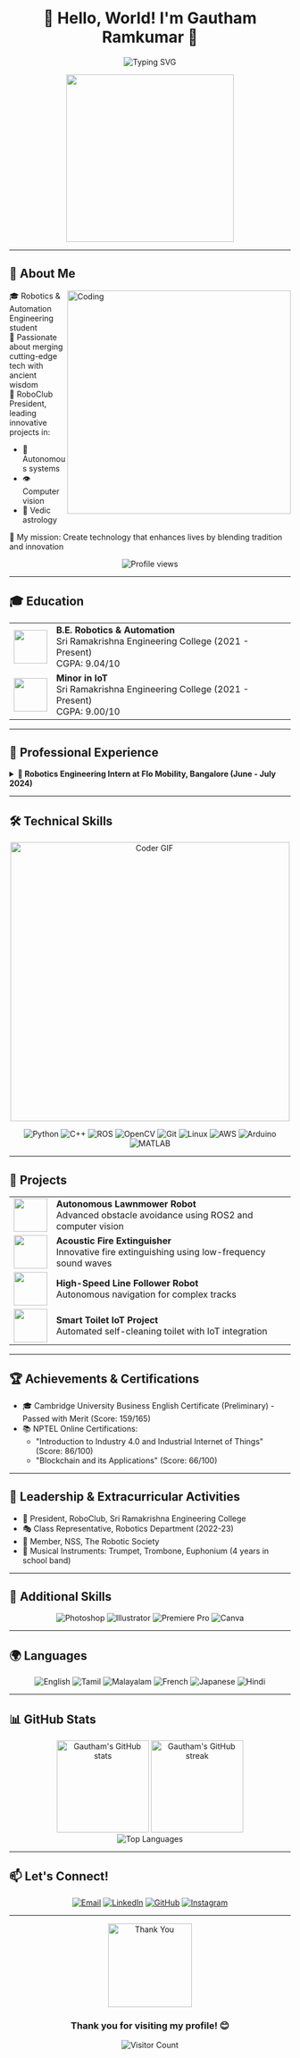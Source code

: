 # <div align="center">👋 Hello, World! I'm Gautham Ramkumar 🌟</div>

<div align="center">
  <img src="https://readme-typing-svg.herokuapp.com?font=Fira+Code&size=40&duration=3000&pause=1000&color=0050A0&center=true&vCenter=true&width=800&height=100&lines=Robotics+%26+Automation+Engineer+🤖;AI+and+Computer+Vision+Enthusiast+👁️;Vedic+Astrology+Explorer+🔮;Innovator+Blending+Tradition+%26+Tech+🚀" alt="Typing SVG" />
</div>

<p align="center">
  <img src="https://media.giphy.com/media/3oKIPEqDGUULpEU0aQ/giphy.gif" width="300" />
</p>

---

## 🤖 About Me

<img align="right" alt="Coding" width="400" src="https://media.giphy.com/media/qgQUggAC3Pfv687qPC/giphy.gif">

🎓 Robotics & Automation Engineering student<br>
🔬 Passionate about merging cutting-edge tech with ancient wisdom<br>
👑 RoboClub President, leading innovative projects in:
- 🚗 Autonomous systems
- 👁️ Computer vision
- 🌟 Vedic astrology

🌈 My mission: Create technology that enhances lives by blending tradition and innovation

<p align="center">
  <img src="https://komarev.com/ghpvc/?username=Gautham-Ramkumar03&label=Profile%20Views&color=0e75b6&style=flat" alt="Profile views" />
</p>

---

## 🎓 Education

<table align="center">
  <tr>
    <td align="center"><img src="https://media.giphy.com/media/3oKIPEqDGUULpEU0aQ/giphy.gif" width="60"/></td>
    <td>
      <strong>B.E. Robotics & Automation</strong><br>
      Sri Ramakrishna Engineering College (2021 - Present)<br>
      CGPA: 9.04/10
    </td>
  </tr>
  <tr>
    <td align="center"><img src="https://media.giphy.com/media/3oKIPEqDGUULpEU0aQ/giphy.gif" width="60"/></td>
    <td>
      <strong>Minor in IoT</strong><br>
      Sri Ramakrishna Engineering College (2021 - Present)<br>
      CGPA: 9.00/10
    </td>
  </tr>
</table>

---

## 💼 Professional Experience

<details>
<summary><b>🚀 Robotics Engineering Intern at Flo Mobility, Bangalore (June - July 2024)</b></summary>
<br>
<ul>
  <li>🔍 Enhanced obstacle avoidance algorithms, improving autonomous navigation by 30%</li>
  <li>🖼️ Integrated YOLOv7 and Segment Anything Model, achieving 95% accuracy in object detection</li>
  <li>⚙️ Automated processes using Bash, reducing manual effort by 50%</li>
</ul>
</details>

---

## 🛠 Technical Skills

<p align="center">
  <img src="https://media.giphy.com/media/SWoSkN6DxTszqIKEqv/giphy.gif" alt="Coder GIF" width="500" />
</p>

<p align="center">
  <img src="https://img.shields.io/badge/Python-3776AB?style=for-the-badge&logo=python&logoColor=white" alt="Python">
  <img src="https://img.shields.io/badge/C%2B%2B-00599C?style=for-the-badge&logo=c%2B%2B&logoColor=white" alt="C++">
  <img src="https://img.shields.io/badge/ROS-22314E?style=for-the-badge&logo=ros&logoColor=white" alt="ROS">
  <img src="https://img.shields.io/badge/OpenCV-5C3EE8?style=for-the-badge&logo=opencv&logoColor=white" alt="OpenCV">
  <img src="https://img.shields.io/badge/Git-F05032?style=for-the-badge&logo=git&logoColor=white" alt="Git">
  <img src="https://img.shields.io/badge/Linux-FCC624?style=for-the-badge&logo=linux&logoColor=black" alt="Linux">
  <img src="https://img.shields.io/badge/AWS-232F3E?style=for-the-badge&logo=amazon-aws&logoColor=white" alt="AWS">
  <img src="https://img.shields.io/badge/Arduino-00979D?style=for-the-badge&logo=Arduino&logoColor=white" alt="Arduino">
  <img src="https://img.shields.io/badge/MATLAB-0076A8?style=for-the-badge&logo=mathworks&logoColor=white" alt="MATLAB">
</p>

---

## 🚀 Projects

<table align="center">
  <tr>
    <td align="center"><img src="https://media.giphy.com/media/3oKIPEqDGUULpEU0aQ/giphy.gif" width="60"/></td>
    <td><strong>Autonomous Lawnmower Robot</strong><br>Advanced obstacle avoidance using ROS2 and computer vision</td>
  </tr>
  <tr>
    <td align="center"><img src="https://media.giphy.com/media/3oKIPEqDGUULpEU0aQ/giphy.gif" width="60"/></td>
    <td><strong>Acoustic Fire Extinguisher</strong><br>Innovative fire extinguishing using low-frequency sound waves</td>
  </tr>
  <tr>
    <td align="center"><img src="https://media.giphy.com/media/3oKIPEqDGUULpEU0aQ/giphy.gif" width="60"/></td>
    <td><strong>High-Speed Line Follower Robot</strong><br>Autonomous navigation for complex tracks</td>
  </tr>
  <tr>
    <td align="center"><img src="https://media.giphy.com/media/3oKIPEqDGUULpEU0aQ/giphy.gif" width="60"/></td>
    <td><strong>Smart Toilet IoT Project</strong><br>Automated self-cleaning toilet with IoT integration</td>
  </tr>
</table>

---

## 🏆 Achievements & Certifications

- 🎓 Cambridge University Business English Certificate (Preliminary) - Passed with Merit (Score: 159/165)
- 📚 NPTEL Online Certifications:
  - "Introduction to Industry 4.0 and Industrial Internet of Things" (Score: 86/100)
  - "Blockchain and its Applications" (Score: 66/100)

---

## 🌟 Leadership & Extracurricular Activities

- 👑 President, RoboClub, Sri Ramakrishna Engineering College
- 🎭 Class Representative, Robotics Department (2022-23)
- 🤝 Member, NSS, The Robotic Society
- 🎺 Musical Instruments: Trumpet, Trombone, Euphonium (4 years in school band)

---

## 🌈 Additional Skills

<p align="center">
  <img src="https://img.shields.io/badge/Adobe%20Photoshop-31A8FF?style=for-the-badge&logo=Adobe%20Photoshop&logoColor=black" alt="Photoshop">
  <img src="https://img.shields.io/badge/Adobe%20Illustrator-FF9A00?style=for-the-badge&logo=adobe%20illustrator&logoColor=white" alt="Illustrator">
  <img src="https://img.shields.io/badge/Adobe%20Premiere%20Pro-9999FF?style=for-the-badge&logo=Adobe%20Premiere%20Pro&logoColor=white" alt="Premiere Pro">
  <img src="https://img.shields.io/badge/Canva-%2300C4CC.svg?&style=for-the-badge&logo=Canva&logoColor=white" alt="Canva">
</p>

---

## 🌍 Languages

<p align="center">
  <img src="https://img.shields.io/badge/English-Fluent-blue?style=for-the-badge" alt="English">
  <img src="https://img.shields.io/badge/Tamil-Fluent-blue?style=for-the-badge" alt="Tamil">
  <img src="https://img.shields.io/badge/Malayalam-Conversational-green?style=for-the-badge" alt="Malayalam">
  <img src="https://img.shields.io/badge/French-Beginner-orange?style=for-the-badge" alt="French">
  <img src="https://img.shields.io/badge/Japanese-Beginner-orange?style=for-the-badge" alt="Japanese">
  <img src="https://img.shields.io/badge/Hindi-Beginner-orange?style=for-the-badge" alt="Hindi">
</p>

---

## 📊 GitHub Stats

<div align="center">
  <img src="https://github-readme-stats.vercel.app/api?username=Gautham-Ramkumar03&show_icons=true&theme=radical" alt="Gautham's GitHub stats" height="165">
  <img src="https://github-readme-streak-stats.herokuapp.com/?user=Gautham-Ramkumar03&theme=radical" alt="Gautham's GitHub streak" height="165">
</div>

<div align="center">
  <img src="https://github-readme-stats.vercel.app/api/top-langs/?username=Gautham-Ramkumar03&layout=compact&theme=radical" alt="Top Languages">
</div>

---

## 📫 Let's Connect!

<p align="center">
  <a href="mailto:gauthamramkumar03@gmail.com"><img src="https://img.shields.io/badge/Email-D14836?style=for-the-badge&logo=gmail&logoColor=white" alt="Email"></a>
  <a href="https://www.linkedin.com/in/gautham-ramkumar-81a8742a5/"><img src="https://img.shields.io/badge/LinkedIn-0077B5?style=for-the-badge&logo=linkedin&logoColor=white" alt="LinkedIn"></a>
  <a href="https://github.com/Gautham-Ramkumar03"><img src="https://img.shields.io/badge/GitHub-100000?style=for-the-badge&logo=github&logoColor=white" alt="GitHub"></a>
  <a href="https://www.instagram.com/neonnitronate?igsh=M2hoYnU2aHQ0ejJi"><img src="https://img.shields.io/badge/Instagram-E4405F?style=for-the-badge&logo=instagram&logoColor=white" alt="Instagram"></a>
</p>

---

<div align="center">
  <img src="https://media.giphy.com/media/3oKIPnAiaMCws8nOsE/giphy.gif" alt="Thank You" width="150">
  <h3>Thank you for visiting my profile! 😊</h3>
</div>

<p align="center">
  <img src="https://profile-counter.glitch.me/Gautham-Ramkumar03/count.svg" alt="Visitor Count" />
</p>
